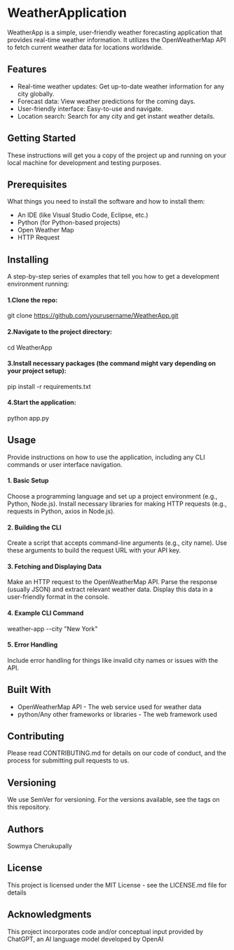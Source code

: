 # WeatherApplication

WeatherApp is a simple, user-friendly weather forecasting application that provides real-time weather information. It utilizes the OpenWeatherMap API to fetch current weather data for locations worldwide.

## Features

* Real-time weather updates: Get up-to-date weather information for any city globally.
* Forecast data: View weather predictions for the coming days.
* User-friendly interface: Easy-to-use and navigate.
* Location search: Search for any city and get instant weather details.

  
## Getting Started
These instructions will get you a copy of the project up and running on your local machine for development and testing purposes.

## Prerequisites
What things you need to install the software and how to install them:

* An IDE (like Visual Studio Code, Eclipse, etc.)
* Python (for Python-based projects)
* Open Weather Map
* HTTP Request
  
## Installing
A step-by-step series of examples that tell you how to get a development environment running:

#### 1.Clone the repo:
git clone https://github.com/yourusername/WeatherApp.git

#### 2.Navigate to the project directory:
cd WeatherApp

#### 3.Install necessary packages (the command might vary depending on your project setup):
pip install -r requirements.txt

#### 4.Start the application:
python app.py

## Usage
Provide instructions on how to use the application, including any CLI commands or user interface navigation.

#### 1. Basic Setup

Choose a programming language and set up a project environment (e.g., Python, Node.js).
Install necessary libraries for making HTTP requests (e.g., requests in Python, axios in Node.js).

#### 2.  Building the CLI

Create a script that accepts command-line arguments (e.g., city name).
Use these arguments to build the request URL with your API key.

#### 3. Fetching and Displaying Data

Make an HTTP request to the OpenWeatherMap API.
Parse the response (usually JSON) and extract relevant weather data.
Display this data in a user-friendly format in the console.

#### 4. Example CLI Command

weather-app --city "New York"

#### 5. Error Handling

Include error handling for things like invalid city names or issues with the API.

## Built With

* OpenWeatherMap API - The web service used for weather data
* python/Any other frameworks or libraries - The web framework used
  
## Contributing

Please read CONTRIBUTING.md for details on our code of conduct, and the process for submitting pull requests to us.

## Versioning

We use SemVer for versioning. For the versions available, see the tags on this repository.

## Authors

Sowmya Cherukupally

## License

This project is licensed under the MIT License - see the LICENSE.md file for details

## Acknowledgments

This project incorporates code and/or conceptual input provided by ChatGPT, an AI language model developed by OpenAI
